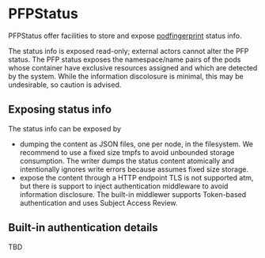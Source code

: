 # PFPStatus

PFPStatus offer facilities to store and expose [podfingerprint](https://github.com/k8stopologyawareschedwg/podfingerprint) status info.

The status info is exposed read-only; external actors cannot alter the PFP status.
The PFP status exposes the namespace/name pairs of the pods whose container have exclusive resources assigned and which are
detected by the system. While the information discolosure is minimal, this may be undesirable, so caution is advised.

## Exposing status info

The status info can be exposed by
- dumping the content as JSON files, one per node, in the filesystem.
  We recommend to use a fixed size tmpfs to avoid unbounded storage consumption.
  The writer dumps the status content atomically and intentionally ignores write errors because assumes fixed size storage.
- expose the content through a HTTP endpoint
  TLS is not supported atm, but there is support to inject authentication middleware to avoid information disclosure.
  The built-in middlewer supports Token-based authentication and uses Subject Access Review.

## Built-in authentication details

TBD
